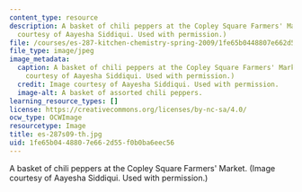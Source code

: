 ```yaml
---
content_type: resource
description: A basket of chili peppers at the Copley Square Farmers' Market. (Image
  courtesy of Aayesha Siddiqui. Used with permission.)
file: /courses/es-287-kitchen-chemistry-spring-2009/1fe65b0448807e662d55f0b0ba6eec56_es-287s09-th.jpg
file_type: image/jpeg
image_metadata:
  caption: A basket of chili peppers at the Copley Square Farmers' Market. (Image
    courtesy of Aayesha Siddiqui. Used with permission.)
  credit: Image courtesy of Aayesha Siddiqui. Used with permission.
  image-alt: A basket of assorted chili peppers.
learning_resource_types: []
license: https://creativecommons.org/licenses/by-nc-sa/4.0/
ocw_type: OCWImage
resourcetype: Image
title: es-287s09-th.jpg
uid: 1fe65b04-4880-7e66-2d55-f0b0ba6eec56
---
```

A basket of chili peppers at the Copley Square Farmers' Market. (Image courtesy of Aayesha Siddiqui. Used with permission.)